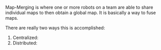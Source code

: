 
Map-Merging is where one or more robots on a team are able to share individual maps to then obtain a global map. It is basically a way to fuse maps. 

There are really two ways this is accomplished: 

1. Centralized:
2. Distributed:

